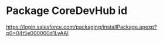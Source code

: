 # Package CoreDevHub id
https://login.salesforce.com/packaging/installPackage.apexp?p0=04t5e000000d1LyAAI
